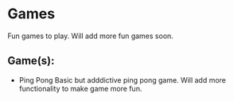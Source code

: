 # Games
Fun games to play.
Will add more fun games soon.

## Game(s):
  - Ping Pong
      Basic but adddictive ping pong game. Will add more functionality to make game more fun.
